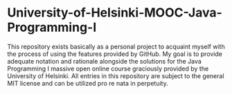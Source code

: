 # University-of-Helsinki-MOOC-Java-Programming-I

This repository exists basically as a personal project to acquaint myself with the process of using 
the features provided by GitHub. My goal is to provide adequate notation and rationale alongside the
solutions for the Java Programming I massive open online course graciously provided by the University
of Helsinki. All entries in this repository are subject to the general MIT license and can be utilized
pro re nata in perpetuity. 
